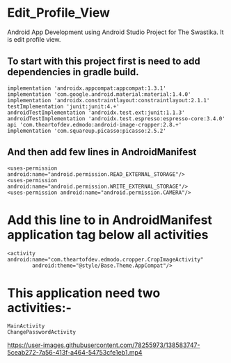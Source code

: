 # Edit_Profile_View
Android App Development using Android Studio Project for The Swastika. It is edit profile view.

## To start with this project first is need to add dependencies in gradle build.

    implementation 'androidx.appcompat:appcompat:1.3.1'
    implementation 'com.google.android.material:material:1.4.0'
    implementation 'androidx.constraintlayout:constraintlayout:2.1.1'
    testImplementation 'junit:junit:4.+'
    androidTestImplementation 'androidx.test.ext:junit:1.1.3'
    androidTestImplementation 'androidx.test.espresso:espresso-core:3.4.0'
    api 'com.theartofdev.edmodo:android-image-cropper:2.8.+'
    implementation 'com.squareup.picasso:picasso:2.5.2'
    
## And then add few lines in AndroidManifest
    <uses-permission android:name="android.permission.READ_EXTERNAL_STORAGE"/>
    <uses-permission android:name="android.permission.WRITE_EXTERNAL_STORAGE"/>
    <uses-permission android:name="android.permission.CAMERA"/>
  
# Add this line to in AndroidManifest application tag below all activities
    <activity android:name="com.theartofdev.edmodo.cropper.CropImageActivity"
            android:theme="@style/Base.Theme.AppCompat"/>
            
# This application need two activities:-
    MainActivity
    ChangePasswordActivity

https://user-images.githubusercontent.com/78255973/138583747-5ceab272-7a56-413f-a464-54753cfe1eb1.mp4
